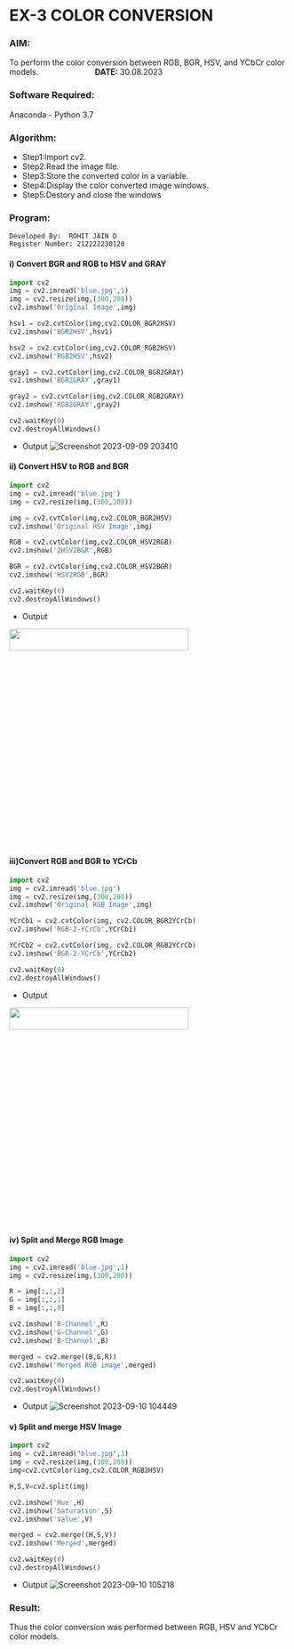 # EX-3 COLOR CONVERSION
### AIM:
To perform the color conversion between RGB, BGR, HSV, and YCbCr color models. &emsp;&emsp;&emsp;&emsp;&emsp;&emsp;&emsp;**DATE:** 30.08.2023
### Software Required:
Anaconda - Python 3.7
### Algorithm:
- Step1:Import cv2.
- Step2:Read the image file.
- Step3:Store the converted color in a variable.
- Step4:Display the color converted image windows.
- Step5:Destory and close the windows
### Program:

```
Developed By:  ROHIT JAIN D
Register Number: 212222230120
```
#### i) Convert BGR and RGB to HSV and GRAY

```Python
import cv2
img = cv2.imread('blue.jpg',1)
img = cv2.resize(img,(300,200))
cv2.imshow('Original Image',img)

hsv1 = cv2.cvtColor(img,cv2.COLOR_BGR2HSV)
cv2.imshow('BGR2HSV',hsv1)

hsv2 = cv2.cvtColor(img,cv2.COLOR_RGB2HSV)
cv2.imshow('RGB2HSV',hsv2)

gray1 = cv2.cvtColor(img,cv2.COLOR_BGR2GRAY)
cv2.imshow('BGR2GRAY',gray1)

gray2 = cv2.cvtColor(img,cv2.COLOR_RGB2GRAY)
cv2.imshow('RGB2GRAY',gray2)

cv2.waitKey(0)
cv2.destroyAllWindows()

```
- Output
![Screenshot 2023-09-09 203410](https://github.com/ROHITJAIND/COLOR-CONVERSION/assets/118707073/6bf52123-6088-4327-a65e-955e29c9d3e8)


#### ii) Convert HSV to RGB and BGR

```Python
import cv2
img = cv2.imread('blue.jpg')
img = cv2.resize(img,(300,200))

img = cv2.cvtColor(img,cv2.COLOR_BGR2HSV)
cv2.imshow('Original HSV Image',img)

RGB = cv2.cvtColor(img,cv2.COLOR_HSV2RGB)
cv2.imshow('2HSV2BGR',RGB)

BGR = cv2.cvtColor(img,cv2.COLOR_HSV2BGR)
cv2.imshow('HSV2RGB',BGR)

cv2.waitKey(0)
cv2.destroyAllWindows()
```

- Output
<img height=10% width=80% src="https://github.com/ROHITJAIND/COLOR-CONVERSION/assets/118707073/9db83a67-8f12-4b07-9c32-35acfa47944e">

#### iii)Convert RGB and BGR to YCrCb
```Python
import cv2
img = cv2.imread('blue.jpg')
img = cv2.resize(img,(300,200))
cv2.imshow('Original RGB Image',img)

YCrCb1 = cv2.cvtColor(img, cv2.COLOR_BGR2YCrCb)
cv2.imshow('RGB-2-YCrCb',YCrCb1)

YCrCb2 = cv2.cvtColor(img, cv2.COLOR_RGB2YCrCb)
cv2.imshow('BGR-2-YCrCb',YCrCb2)

cv2.waitKey(0)
cv2.destroyAllWindows()
```

- Output
<img height=10% width=80% src="https://github.com/ROHITJAIND/COLOR-CONVERSION/assets/118707073/3e1e4442-e10d-464a-8af7-b33c98f9a3c9">


#### iv) Split and Merge RGB Image

```Python
import cv2
img = cv2.imread('blue.jpg',1)
img = cv2.resize(img,(300,200))

R = img[:,:,2]
G = img[:,:,1]
B = img[:,:,0]

cv2.imshow('R-Channel',R)
cv2.imshow('G-Channel',G)
cv2.imshow('B-Channel',B)

merged = cv2.merge((B,G,R))
cv2.imshow('Merged RGB image',merged)

cv2.waitKey(0)
cv2.destroyAllWindows()
```

- Output
![Screenshot 2023-09-10 104449](https://github.com/ROHITJAIND/COLOR-CONVERSION/assets/118707073/672f040a-85db-4507-9fe1-e1bec2d6bdf8)

#### v) Split and merge HSV Image
```Python
import cv2
img = cv2.imread("blue.jpg",1)
img = cv2.resize(img,(300,200))
img=cv2.cvtColor(img,cv2.COLOR_RGB2HSV)

H,S,V=cv2.split(img)

cv2.imshow('Hue',H)
cv2.imshow('Saturation',S)
cv2.imshow('Value',V)

merged = cv2.merge((H,S,V))
cv2.imshow('Merged',merged)

cv2.waitKey(0)
cv2.destroyAllWindows()
```
- Output
![Screenshot 2023-09-10 105218](https://github.com/ROHITJAIND/COLOR-CONVERSION/assets/118707073/21cdd022-5e3c-4e02-9f43-dbc3e82d3605)
### Result:
Thus the color conversion was performed between RGB, HSV and YCbCr color models.
